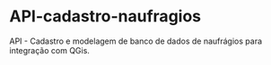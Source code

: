# API-cadastro-naufragios
API - Cadastro e modelagem de banco de dados de naufrágios para integração com QGis.
